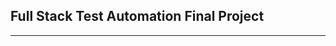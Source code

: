 ## Full Stack Test Automation Final Project   
____________________________________________________
